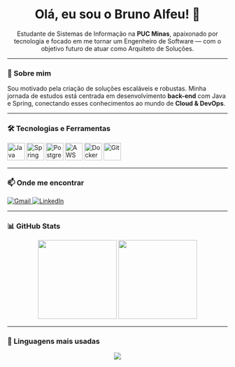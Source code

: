 <h1 align="center">Olá, eu sou o Bruno Alfeu! 👋</h1>

<p align="center">
Estudante de Sistemas de Informação na <strong>PUC Minas</strong>, apaixonado por tecnologia e focado em me tornar um Engenheiro de Software — com o objetivo futuro de atuar como Arquiteto de Soluções.
</p>

---

### 🚀 Sobre mim

Sou motivado pela criação de soluções escaláveis e robustas. Minha jornada de estudos está centrada em desenvolvimento **back-end** com Java e Spring, conectando esses conhecimentos ao mundo de **Cloud & DevOps**.

---

### 🛠️ Tecnologias e Ferramentas

<p align="left">
  <img src="https://cdn.jsdelivr.net/gh/devicons/devicon/icons/java/java-original.svg" alt="Java" width="40" height="40"/>
  <img src="https://cdn.jsdelivr.net/gh/devicons/devicon/icons/spring/spring-original.svg" alt="Spring" width="40" height="40"/>
  <img src="https://cdn.jsdelivr.net/gh/devicons/devicon/icons/postgresql/postgresql-original.svg" alt="PostgreSQL" width="40" height="40"/>
  <img src="https://img.icons8.com/color/48/000000/amazon-web-services.png" alt="AWS" width="40" height="40"/>
  <img src="https://cdn.jsdelivr.net/gh/devicons/devicon/icons/docker/docker-original.svg" alt="Docker" width="40" height="40"/>
  <img src="https://cdn.jsdelivr.net/gh/devicons/devicon/icons/git/git-original.svg" alt="Git" width="40" height="40"/>
</p>

---

### 📫 Onde me encontrar

<p align="left">
  <a href="mailto:bruno.alfeu.dev@gmail.com">
    <img src="https://img.shields.io/badge/Gmail-D14836?style=for-the-badge&logo=gmail&logoColor=white" alt="Gmail" />
  </a>
  <a href="https://www.linkedin.com/in/bruno-alfeu-dev" target="_blank">
    <img src="https://img.shields.io/badge/-LinkedIn-0077B5?style=for-the-badge&logo=linkedin&logoColor=white" alt="LinkedIn" />
  </a>
</p>

---

### 📊 GitHub Stats

<p align="center">
  <img height="180em" src="https://github-readme-stats.vercel.app/api?username=BrunoAlfeu&show_icons=true&theme=dracula&include_all_commits=true&count_private=true&hide_rank=true"/>
  <img height="180em" src="https://github-readme-streak-stats.herokuapp.com/?user=BrunoAlfeu&theme=dracula"/>
</p>

---

### 🧠 Linguagens mais usadas

<p align="center">
  <img src="https://github-readme-stats.vercel.app/api/top-langs/?username=BrunoAlfeu&layout=compact&theme=dracula" />
</p>

